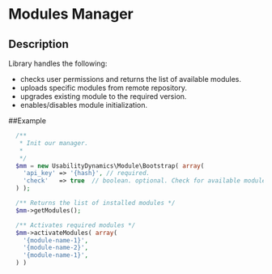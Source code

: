 Modules Manager
==========

## Description
Library handles the following:
* checks user permissions and returns the list of available modules.
* uploads specific modules from remote repository.
* upgrades existing module to the required version.
* enables/disables module initialization.

##Example

```php
  /**
   * Init our manager.
   *
   */
  $mm = new UsabilityDynamics\Module\Bootstrap( array(
    'api_key' => '{hash}', // required.
    'check'   => true  // boolean. optional. Check for available modules to install.
  ) );

  /** Returns the list of installed modules */
  $mm->getModules();

  /** Activates required modules */
  $mm->activateModules( array(
    '{module-name-1}',
    '{module-name-2}',
    '{module-name-1}',
  ) )
```